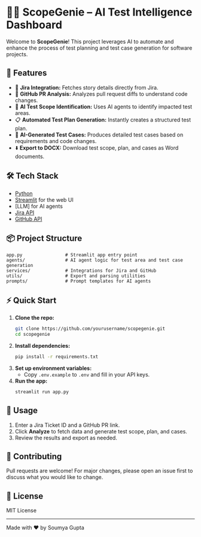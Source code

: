 # 🧞‍♂️ ScopeGenie – AI Test Intelligence Dashboard

Welcome to **ScopeGenie**! This project leverages AI to automate and enhance the process of test planning and test case generation for software projects.

## 🚀 Features

- 🔖 **Jira Integration:** Fetches story details directly from Jira.
- 🔗 **GitHub PR Analysis:** Analyzes pull request diffs to understand code changes.
- 🧠 **AI Test Scope Identification:** Uses AI agents to identify impacted test areas.
- 📋 **Automated Test Plan Generation:** Instantly creates a structured test plan.
- 🧪 **AI-Generated Test Cases:** Produces detailed test cases based on requirements and code changes.
- ⬇️ **Export to DOCX:** Download test scope, plan, and cases as Word documents.

## 🛠️ Tech Stack

- [Python](https://www.python.org/)
- [Streamlit](https://streamlit.io/) for the web UI
- [LLM] for AI agents
- [Jira API](https://developer.atlassian.com/cloud/jira/platform/rest/v3/intro/)
- [GitHub API](https://docs.github.com/en/rest)

## 📦 Project Structure

```
app.py                # Streamlit app entry point
agents/               # AI agent logic for test area and test case generation
services/             # Integrations for Jira and GitHub
utils/                # Export and parsing utilities
prompts/              # Prompt templates for AI agents
```

## ⚡ Quick Start

1. **Clone the repo:**
   ```bash
   git clone https://github.com/yourusername/scopegenie.git
   cd scopegenie
   ```
2. **Install dependencies:**
   ```bash
   pip install -r requirements.txt
   ```
3. **Set up environment variables:**
   - Copy `.env.example` to `.env` and fill in your API keys.
4. **Run the app:**
   ```bash
   streamlit run app.py
   ```

## 📝 Usage

1. Enter a Jira Ticket ID and a GitHub PR link.
2. Click **Analyze** to fetch data and generate test scope, plan, and cases.
3. Review the results and export as needed.

## 🙌 Contributing

Pull requests are welcome! For major changes, please open an issue first to discuss what you would like to change.

## 📄 License

MIT License

---

Made with ❤️ by Soumya Gupta
